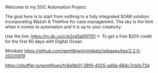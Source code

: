 Welcome to my SOC Automation Project. 

The goal here is to start from nothing to a fully integrated SOAR solution incorporating Wazuh & TheHive for case management.
The sky is the limit when it comes to automation and it is up to your creativity.

Use the link: https://m.do.co/c/e2ce5a05f701 <- To get a free $200 credit for the first 60 days with Digital Ocean 

Mimikatz
https://github.com/gentilkiwi/mimikatz/releases/tag/2.2.0-20220919

https://shuffler.io/workflows/fc6e9b01-28f9-4025-ad0a-684c7cb0c73d

